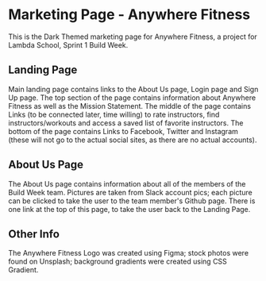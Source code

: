 # Marketing Page - Anywhere Fitness

This is the Dark Themed marketing page for Anywhere Fitness, a project for Lambda School, Sprint 1 Build Week.

## Landing Page

Main landing page contains links to the About Us page, Login page and Sign Up page.  The top section of the page contains information about Anywhere Fitness as well as the Mission Statement.  The middle of the page contains Links (to be connected later, time willing) to rate instructors, find instructors/workouts and access a saved list of favorite instructors.  The bottom of the page contains Links to Facebook, Twitter and Instagram (these will not go to the actual social sites, as there are no actual accounts).

## About Us Page

The About Us page contains information about all of the members of the Build Week team.  Pictures are taken from Slack account pics; each picture can be clicked to take the user to the team member's Github page.  There is one link at the top of this page, to take the user back to the Landing Page.

## Other Info

The Anywhere Fitness Logo was created using Figma; stock photos were found on Unsplash; background gradients were created using CSS Gradient.